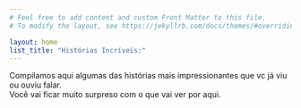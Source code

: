 ```yaml
---
# Feel free to add content and custom Front Matter to this file.
# To modify the layout, see https://jekyllrb.com/docs/themes/#overriding-theme-defaults

layout: home
list_title: "Histórias Incríveis:"
---
```


Compilamos aqui algumas das histórias mais impressionantes que vc já viu ou ouviu falar.  
Você vai ficar muito surpreso com o que vai ver por aqui.